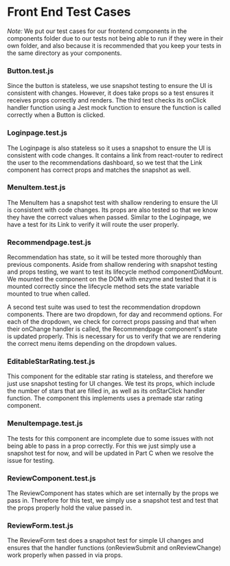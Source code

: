 # Front End Test Cases

*Note:* 
We put our test cases for our frontend components in the components folder due to our tests not being able to run if they were in their own folder, and also because it is recommended that you keep your tests in the same directory as your components.

### Button.test.js

Since the button is stateless, we use snapshot testing to ensure the UI is consistent with changes. However, it does take props so a test ensures it receives props correctly and renders. The third test checks its onClick handler function using a Jest mock function to ensure the function is called correctly when a Button is clicked.

### Loginpage.test.js

The Loginpage is also stateless so it uses a snapshot to ensure the UI is consistent with code changes. It contains a link from react-router to redirect the user to the recommendations dashboard, so we test that the Link component has correct props and matches the snapshot as well.

### MenuItem.test.js

The MenuItem has a snapshot test with shallow rendering to ensure the UI is consistent with code changes. Its props are also tested so that we know they have the correct values  when passed. Similar to the Loginpage, we have a test for its Link to verify it will route the user properly. 

### Recommendpage.test.js

Recommendation has state, so it will be tested more thoroughly than previous components. Aside from shallow rendering with snapshot testing and props testing, we want to test its lifecycle method componentDidMount. We mounted the component on the DOM with enzyme and tested that it is mounted correctly since the lifecycle method sets the state variable mounted to true when called. 

A second test suite was used to test the recommendation dropdown components. There are two dropdown, for day and recommend options. For each of the dropdown, we check for correct props passing and that when their onChange handler is called, the Recommendpage component's state is updated properly. This is necessary for us to verify that we are rendering the correct menu items depending on the dropdown values. 

### EditableStarRating.test.js

This component for the editable star rating is stateless, and therefore we just use snapshot testing for UI changes. We test its props, which include the number of stars that are filled in, as well as its onStarClick handler function. The component this implements uses a premade star rating component.

### MenuItempage.test.js

The tests for this component are incomplete due to some issues with not being able to pass in a prop correctly. For this we just simply use a snapshot test for now, and will be updated in Part C when we resolve the issue for testing.

### ReviewComponent.test.js

The ReviewComponent has states which are set internally by the props we pass in. Therefore for this test, we simply use a snapshot test and test that the props properly hold the value passed in.

### ReviewForm.test.js

The ReviewForm test does a snapshot test for simple UI changes and ensures that the handler functions (onReviewSubmit and onReviewChange) work properly when passed in via props.

